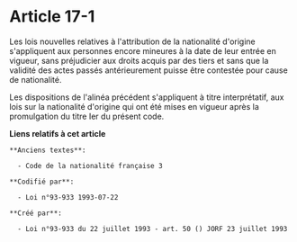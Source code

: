 # Article 17-1

Les lois nouvelles relatives à l'attribution de la nationalité d'origine s'appliquent aux personnes encore mineures à la date
de leur entrée en vigueur, sans préjudicier aux droits acquis par des tiers et sans que la validité des actes passés
antérieurement puisse être contestée pour cause de nationalité.

Les dispositions de l'alinéa précédent s'appliquent à titre interprétatif, aux lois sur la nationalité d'origine qui ont été
mises en vigueur après la promulgation du titre Ier du présent code.

**Liens relatifs à cet article**

	**Anciens textes**:

	  - Code de la nationalité française 3

	**Codifié par**:

	  - Loi n°93-933 1993-07-22

	**Créé par**:

	  - Loi n°93-933 du 22 juillet 1993 - art. 50 () JORF 23 juillet 1993
